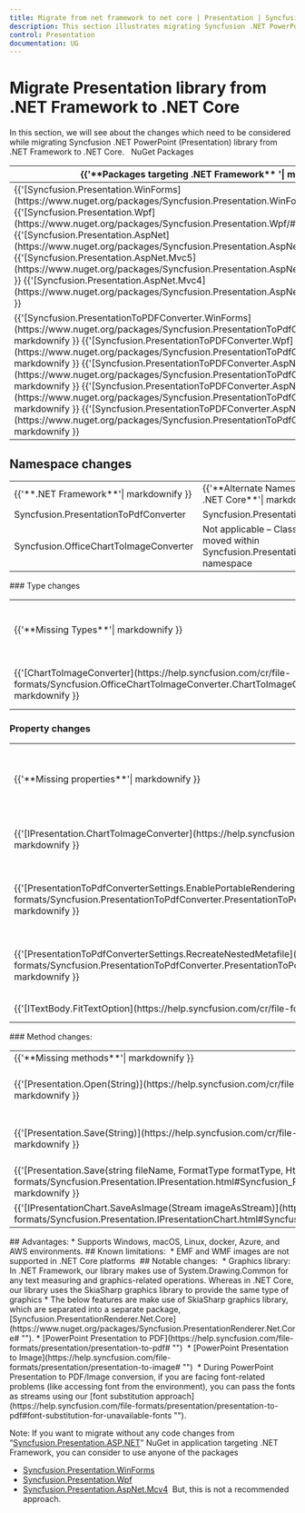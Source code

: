 ```yaml
---
title: Migrate from net framework to net core | Presentation | Syncfusion
description: This section illustrates migrating Syncfusion .NET PowerPoint (Presentation) library from .NET Framework to .NET core.
control: Presentation
documentation: UG
---
```

# Migrate Presentation library from .NET Framework to .NET Core
In this section, we will see about the changes which need to be considered while migrating Syncfusion .NET PowerPoint (Presentation) library from .NET Framework to .NET Core.  
NuGet Packages 
<table>
<tr>
<thead>
<th>
{{'**Packages targeting .NET Framework** '| markdownify }}
</th>
<th>
{{'**Packages targeting .NET Standard 2.0/.NET Core** '| markdownify }}
</th>
</thead>
</tr>
<tr>
<td>
{{'[Syncfusion.Presentation.WinForms](https://www.nuget.org/packages/Syncfusion.Presentation.WinForms/#"")'| markdownify }}
{{'[Syncfusion.Presentation.Wpf](https://www.nuget.org/packages/Syncfusion.Presentation.Wpf/#"")'| markdownify }}
{{'[Syncfusion.Presentation.AspNet](https://www.nuget.org/packages/Syncfusion.Presentation.AspNet/#"")'| markdownify }}
{{'[Syncfusion.Presentation.AspNet.Mvc5](https://www.nuget.org/packages/Syncfusion.Presentation.AspNet.Mvc5/#"")'| markdownify }}
{{'[Syncfusion.Presentation.AspNet.Mvc4](https://www.nuget.org/packages/Syncfusion.Presentation.AspNet.Mvc4/#"")'| markdownify }}
</td>
<td>
{{'[Syncfusion.Presentation.Net.Core](https://www.nuget.org/packages/Syncfusion.Presentation.Net.Core/#"")'| markdownify }}
</td>
</tr>
<tr>
<td>
{{'[Syncfusion.PresentationToPDFConverter.WinForms](https://www.nuget.org/packages/Syncfusion.PresentationToPdfConverter.WinForms/#"")'| markdownify }}
{{'[Syncfusion.PresentationToPDFConverter.Wpf](https://www.nuget.org/packages/Syncfusion.PresentationToPdfConverter.Wpf/#"")'| markdownify }}
{{'[Syncfusion.PresentationToPDFConverter.AspNet](https://www.nuget.org/packages/Syncfusion.PresentationToPdfConverter.AspNet/#"")'| markdownify }}
{{'[Syncfusion.PresentationToPDFConverter.AspNet.Mvc4](https://www.nuget.org/packages/Syncfusion.PresentationToPdfConverter.AspNet.Mvc4/#"")'| markdownify }}
{{'[Syncfusion.PresentationToPDFConverter.AspNet.Mvc5](https://www.nuget.org/packages/Syncfusion.PresentationToPdfConverter.AspNet.Mvc5/#"")'| markdownify }}
</td>
<td>
{{'[Syncfusion.PresentationRenderer.Net.Core](https://www.nuget.org/packages/Syncfusion.PresentationRenderer.Net.Core/#"")'| markdownify }}
</td>
</tr>
</table>

## Namespace changes

<table>
<tr>
<td>
{{'**.NET Framework**'| markdownify }}
</td>
<td>
{{'**Alternate Namespace in .NET Core**'| markdownify }}
</td>
</tr>
<tr>
<td>
Syncfusion.PresentationToPdfConverter
</td>
<td>
Syncfusion.PresentationRenderer
</td>
</tr>
<tr>
<td>
Syncfusion.OfficeChartToImageConverter
</td>
<td>
Not applicable – Classes are moved within Syncfusion.PresentationRenderer namespace
</td>
</tr>
</table>
### Type changes
<table>
<tr>
<td>
{{'**Missing Types**'| markdownify }}
</td>
<td>
{{'**Alternate Types in .NET Core**'| markdownify }}
</td>
</tr>
<tr>
<td>
{{'[ChartToImageConverter](https://help.syncfusion.com/cr/file-formats/Syncfusion.OfficeChartToImageConverter.ChartToImageConverter.html#"")'| markdownify }}
</td>
<td>
 Not applicable – It is handled internally.
</td>
</tr>
</table>

### Property changes
<table>
<tr>
<td>
{{'**Missing properties**'| markdownify }}
</td>
<td>
{{'**Alternate properties in .NET Core**'| markdownify }}
</td>
</tr>
<tr>
<td>
{{'[IPresentation.ChartToImageConverter](https://help.syncfusion.com/cr/file-formats/Syncfusion.Presentation.IPresentation.html#Syncfusion_Presentation_IPresentation_ChartToImageConverter"")'| markdownify }}
</td>
<td>
Not applicable – It is handled internally.
</td>
</tr>
<tr>
<td>
{{'[PresentationToPdfConverterSettings.EnablePortableRendering](https://help.syncfusion.com/cr/file-formats/Syncfusion.PresentationToPdfConverter.PresentationToPdfConverterSettings.html#Syncfusion_PresentationToPdfConverter_PresentationToPdfConverterSettings_EnablePortableRendering"")'| markdownify }}
</td>
<td>
This is the default approach in .NET Core and handled internally. 
</td>
</tr>
<tr>
<td>
{{'[PresentationToPdfConverterSettings.RecreateNestedMetafile](https://help.syncfusion.com/cr/file-formats/Syncfusion.PresentationToPdfConverter.PresentationToPdfConverterSettings.html#Syncfusion_PresentationToPdfConverter_PresentationToPdfConverterSettings_RecreateNestedMetafile"")'| markdownify }}
</td>
<td>
Not supported due to .NET Core limitations.
</td>
</tr>
<tr>
<td>
{{'[ITextBody.FitTextOption](https://help.syncfusion.com/cr/file-formats/Syncfusion.Presentation.ITextBody.html#Syncfusion_Presentation_ITextBody_FitTextOption"")'| markdownify }}
</td>
<td>
Not supported
</td>
</tr>
</table>
### Method changes:
<table>
<tr>
<td>
{{'**Missing methods**'| markdownify }}
</td>
<td>
{{'**Alternate methods in .NET Core**'| markdownify }}
</td>
</tr>
<tr>
<td>
{{'[Presentation.Open(String)](https://help.syncfusion.com/cr/file-formats/Syncfusion.Presentation.Presentation.html#Syncfusion_Presentation_Presentation_Open_System_String_"")'| markdownify }}
</td>
<td>
You can open the document as stream from the file system using {{'[Presentation.Open(Stream)](https://help.syncfusion.com/cr/file-formats/Syncfusion.Presentation.Presentation.html#Syncfusion_Presentation_Presentation_Open_System_IO_Stream"")'| markdownify }} API. 
</td>
</tr>
<tr>
<td>
{{'[Presentation.Save(String)](https://help.syncfusion.com/cr/file-formats/Syncfusion.Presentation.Presentation.html#Syncfusion_Presentation_Presentation_Save_System_String_"")'| markdownify }}
</td>
<td>
You can save the document as stream to the file system using {{'[Presentation.Save(Stream)](https://help.syncfusion.com/cr/file-formats/Syncfusion.Presentation.Presentation.html#Syncfusion_Presentation_Presentation_Save_System_IO_Stream_"")'| markdownify }} API.  
</td>
</tr>
<tr>
<td>
{{'[Presentation.Save(string fileName, FormatType formatType, HttpResponse response)](https://help.syncfusion.com/cr/file-formats/Syncfusion.Presentation.IPresentation.html#Syncfusion_Presentation_IPresentation_Save_System_String_Syncfusion_Presentation_FormatType_System_Web_HttpResponse_"")'| markdownify }}
</td>
<td>
You can save the document as stream and then download from browser.
</td>
</tr>
<tr>
<td>
{{'[IPresentationChart.SaveAsImage(Stream imageAsStream)](https://help.syncfusion.com/cr/file-formats/Syncfusion.Presentation.IPresentationChart.html#Syncfusion_Presentation_IPresentationChart_SaveAsImage_System_IO_Stream_"")'| markdownify }}
</td>
<td>
IPresentationRenderer.ConvertToImage(IPresentationChart chart, Stream outputStream)
</td>
</tr>
</table>
## Advantages:
* Supports Windows, macOS, Linux, docker, Azure, and AWS environments.
## Known limitations: 
* EMF and WMF images are not supported in .NET Core platforms 
## Notable changes: 
* Graphics library: In .NET Framework, our library makes use of System.Drawing.Common for any text measuring and graphics-related operations. Whereas in .NET Core, our library uses the SkiaSharp graphics library to provide the same type of graphics 
* The below features are make use of SkiaSharp graphics library, which are separated into a separate package, [Syncfusion.PresentationRenderer.Net.Core](https://www.nuget.org/packages/Syncfusion.PresentationRenderer.Net.Core# "").
  * [PowerPoint Presentation to PDF](https://help.syncfusion.com/file-formats/presentation/presentation-to-pdf# "") 
  * [PowerPoint Presentation to Image](https://help.syncfusion.com/file-formats/presentation/presentation-to-image# "") 
* During PowerPoint Presentation to PDF/Image conversion, if you are facing font-related problems (like accessing font from the environment), you can pass the fonts as streams using our [font substitution approach](https://help.syncfusion.com/file-formats/presentation/presentation-to-pdf#font-substitution-for-unavailable-fonts "").

Note:
If you want to migrate without any code changes from “[Syncfusion.Presentation.ASP.NET](https://www.nuget.org/packages/Syncfusion.Presentation.AspNet.Mvc4# "")” NuGet in application targeting .NET Framework, you can consider to use anyone of the packages
* [Syncfusion.Presentation.WinForms](https://www.nuget.org/packages/Syncfusion.Presentation.WinForms# "") 
* [Syncfusion.Presentation.Wpf](https://www.nuget.org/packages/Syncfusion.Presentation.Wpf# "") 
* [Syncfusion.Presentation.AspNet.Mcv4](https://www.nuget.org/packages/Syncfusion.Presentation.AspNet.Mvc4# "") 
But, this is not a recommended approach.
